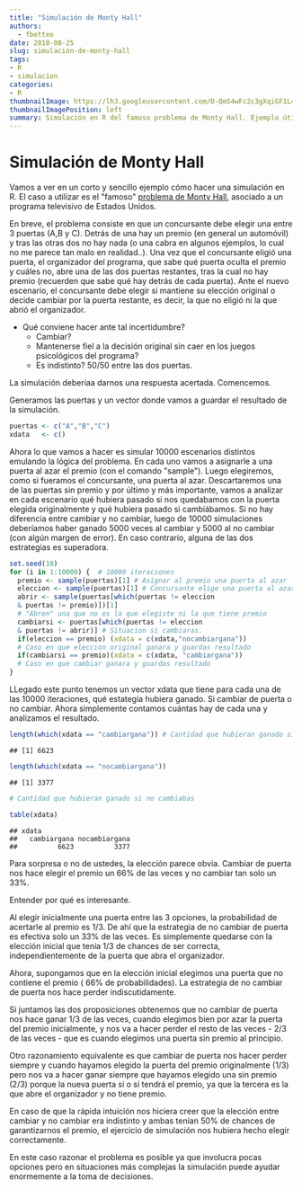 ```yaml
---
title: "Simulación de Monty Hall"
authors:
  - fbetteo 
date: 2018-08-25
slug: simulación-de-monty-hall
tags: 
- R 
- simulacion
categories: 
- R
thumbnailImage: https://lh3.googleusercontent.com/D-QmS4wFc2c3gXqiGF1L4_xxptUgOAUbAUGaRoFEnt-DrtsnHbWUODROqIk1xfus8YwTi5wujcn57MoLAA=w396-h220-rw
thumbnailImagePosition: left
summary: Simulación en R del famoso problema de Monty Hall. Ejemplo útil para ver el potencial de R y todo de manera sencilla.
---
```


# Simulación de Monty Hall

Vamos a ver en un corto y sencillo ejemplo cómo hacer una simulación en R. El caso a utilizar es el "famoso" [problema de Monty Hall](https://es.wikipedia.org/wiki/Problema_de_Monty_Hall), asociado a un programa televisivo de Estados Unidos. 

  En breve, el problema consiste en que un concursante debe elegir una entre 3 puertas (A,B y C). Detrás de una hay un premio (en general un automóvil) y tras las otras dos no hay nada (o una cabra en algunos ejemplos, lo cual no me parece tan malo en realidad..).
Una vez que el concursante eligió una puerta, el organizador del programa, que sabe qué puerta oculta el premio y cuáles no, abre una de las dos puertas restantes, tras la cual no hay premio (recuerden que sabe qué hay detrás de cada puerta).
Ante el nuevo escenario, el concursante debe elegir si mantiene su elección original o decide cambiar por la puerta restante, es decir, la que no eligió ni la que abrió el organizador.

* Qué conviene hacer ante tal incertidumbre? 
    + Cambiar? 
    + Mantenerse fiel a la decisión original sin caer en los juegos psicológicos del programa? 
    + Es indistinto? 50/50 entre las dos puertas.
  
La simulación deberíaa darnos una respuesta acertada. Comencemos.


Generamos las puertas y un vector donde vamos a guardar el resultado de la simulación.


```r
puertas <- c("A","B","C")
xdata   <- c()
```

Ahora lo que vamos a hacer es simular 10000 escenarios distintos emulando la lógica del problema. En cada uno vamos a asignarle a una puerta al azar el premio (con el comando "sample"). Luego elegiremos, como si fueramos el concursante, una puerta al azar. Descartaremos una de las puertas sin premio y por último y más importante, vamos a analizar en cada escenario qué hubiera pasado si nos quedabamos con la puerta elegida originalmente y qué hubiera pasado si cambiábamos. 
Si no hay diferencia entre cambiar y no cambiar, luego de 10000 simulaciones deberíamos haber ganado 5000 veces al cambiar y 5000 al no cambiar (con algún margen de error). En caso contrario, alguna de las dos estrategias es superadora.



```r
set.seed(10)
for (i in 1:10000) {  # 10000 iteraciones
  premio <- sample(puertas)[1] # Asignar al premio una puerta al azar
  eleccion <- sample(puertas)[1] # Concursante elige una puerta al azar
  abrir <- sample(puertas[which(puertas != eleccion 
  & puertas != premio)])[1]
  # "Abren" una que no es la que elegiste ni la que tiene premio
  cambiarsi <- puertas[which(puertas != eleccion 
  & puertas != abrir)] # Situacion si cambiaras. 
  if(eleccion == premio) (xdata = c(xdata,"nocambiargana")) 
  # Caso en que eleccion original ganara y guardas resultado
  if(cambiarsi == premio)(xdata = c(xdata, "cambiargana"))
  # Caso en que cambiar ganara y guardas resultado
}
```

LLegado este punto tenemos un vector xdata que tiene para cada una de las 10000 iteraciones, qué estategia hubiera ganado. Si cambiar de puerta o no cambiar.
Ahora simplemente contamos cuántas hay de cada una y analizamos el resultado.


```r
length(which(xdata == "cambiargana")) # Cantidad que hubieran ganado si cambiabas
```

```
## [1] 6623
```

```r
length(which(xdata == "nocambiargana")) 
```

```
## [1] 3377
```

```r
# Cantidad que hubieran ganado si no cambiabas

table(xdata)
```

```
## xdata
##   cambiargana nocambiargana 
##          6623          3377
```

Para sorpresa o no de ustedes, la elección parece obvia. Cambiar de puerta nos hace elegir el premio un 66% de las veces y no cambiar tan solo un 33%.  

Entender por qué es interesante.  

Al elegir inicialmente una puerta entre las 3 opciones, la probabilidad de acertarle al premio es 1/3. De ahí que la estrategia de no cambiar de puerta es efectiva solo un 33% de las veces. Es simplemente quedarse con la elección inicial que tenia 1/3 de chances de ser correcta, independientemente de la puerta que abra el organizador.

Ahora, supongamos que en la elección inicial elegimos una puerta que no contiene el premio ( 66% de probabilidades). La estrategia de no cambiar de puerta nos hace perder indiscutidamente.

Si juntamos las dos proposiciones obtenemos que no cambiar de puerta nos hace ganar 1/3 de las veces, cuando elegimos bien por azar la puerta del premio inicialmente, y nos va a hacer perder el resto de las veces - 2/3 de las veces - que es cuando elegimos una puerta sin premio al principio.

Otro razonamiento equivalente es que cambiar de puerta nos hacer perder siempre y cuando hayamos elegido la puerta del premio originalmente (1/3) pero nos va a hacer ganar siempre que hayamos elegido una sin premio (2/3) porque la nueva puerta si o sí tendrá el premio, ya que la tercera es la que abre el organizador y no tiene premio.

En caso de que la rápida intuición nos hiciera creer que la elección entre cambiar y no cambiar era indistinto y ambas tenían 50% de chances de garantizarnos el premio, el ejercicio de simulación nos hubiera hecho elegir correctamente.

En este caso razonar el problema es posible ya que involucra pocas opciones pero en situaciones más complejas la simulación puede ayudar enormemente a la toma de decisiones.


